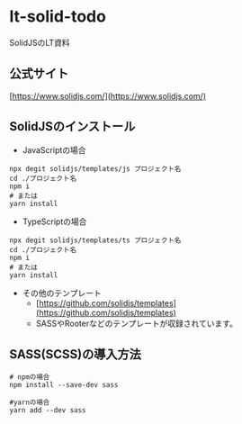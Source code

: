 # lt-solid-todo
SolidJSのLT資料

## 公式サイト
[https://www.solidjs.com/](https://www.solidjs.com/)

## SolidJSのインストール
- JavaScriptの場合
```shell
npx degit solidjs/templates/js プロジェクト名
cd ./プロジェクト名
npm i
# または
yarn install
```

- TypeScriptの場合
```shell
npx degit solidjs/templates/ts プロジェクト名
cd ./プロジェクト名
npm i
# または
yarn install
```

- その他のテンプレート
  - [https://github.com/solidjs/templates](https://github.com/solidjs/templates)
  - SASSやRooterなどのテンプレートが収録されています。

## SASS(SCSS)の導入方法
```shell
# npmの場合
npm install --save-dev sass

#yarnの場合
yarn add --dev sass
```
